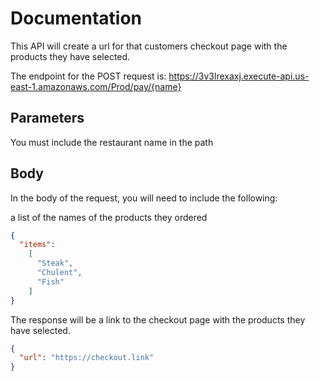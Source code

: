 # Documentation

This API will create a url for that customers checkout page with the products they have selected.

The endpoint for the POST request is: https://3v3lrexaxj.execute-api.us-east-1.amazonaws.com/Prod/pay/{name}

## Parameters
You must include the restaurant name in the path

## Body

In the body of the request, you will need to include the following:

a list of the names of the products they ordered 

```json
{
  "items": 
    [
      "Steak",
      "Chulent",
      "Fish"
    ]
}
```

The response will be a link to the checkout page with the products they have selected.

```json
{
  "url": "https://checkout.link"
}
```
